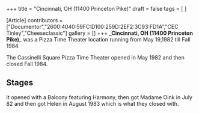 +++
title = "Cincinnati, OH (11400 Princeton Pike)"
draft = false
tags = [ ]

[Article]
contributors = ["Documentor","2600:4040:59FC:D100:259D:2EF2:3C93:FD1A","CEC Tinley","Cheeseclassic"]
gallery = []
+++
**_Cincinnati, OH (11400 Princeton Pike)**_ was a Pizza Time Theater location running from May 19,1982 till Fall 1984.

The Cassinelli Square Pizza Time Theater opened in May 1982 and then closed Fall 1984. 

## Stages ##
It opened with a Balcony featuring Harmony, then got Madame Oink in July 82 and then got Helen in August 1983 which is what they closed with.